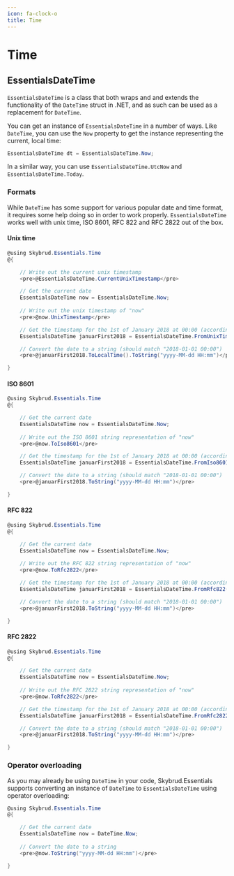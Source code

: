 ```yaml
---
icon: fa-clock-o
title: Time
---
```


# Time

##  EssentialsDateTime

 `EssentialsDateTime` is a class that both wraps and and extends the functionality of the `DateTime` struct in .NET, and as such can be used as a replacement for `DateTime`.

You can get an instance of `EssentialsDateTime` in a number of ways. Like `DateTime`, you can use the `Now` property to get the instance representing the current, local time:

```c#
EssentialsDateTime dt = EssentialsDateTime.Now;
```

In a similar way, you can use `EssentialsDateTime.UtcNow` and `EssentialsDateTime.Today`.

### Formats

While `DateTime` has some support for various popular date and time format, it requires some help doing so in order to work properly. `EssentialsDateTime` works well with unix time, ISO 8601, RFC 822 and RFC 2822 out of the box.

#### Unix time

```c#
@using Skybrud.Essentials.Time
@{

    // Write out the current unix timestamp
    <pre>@EssentialsDateTime.CurrentUnixTimestamp</pre>

    // Get the current date
    EssentialsDateTime now = EssentialsDateTime.Now;
    
    // Write out the unix timestamp of "now"
    <pre>@now.UnixTimestamp</pre>

    // Get the timestamp for the 1st of January 2018 at 00:00 (according to CET)
    EssentialsDateTime januarFirst2018 = EssentialsDateTime.FromUnixTimestamp(1514761200);

    // Convert the date to a string (should match "2018-01-01 00:00")
    <pre>@januarFirst2018.ToLocalTime().ToString("yyyy-MM-dd HH:mm")</pre>

}
```

#### ISO 8601

```c#
@using Skybrud.Essentials.Time
@{

    // Get the current date
    EssentialsDateTime now = EssentialsDateTime.Now;
    
    // Write out the ISO 8601 string representation of "now"
    <pre>@now.ToIso8601</pre>

    // Get the timestamp for the 1st of January 2018 at 00:00 (according to CET)
    EssentialsDateTime januarFirst2018 = EssentialsDateTime.FromIso8601("2018-01-01T00:00:00+01:00");

    // Convert the date to a string (should match "2018-01-01 00:00")
    <pre>@januarFirst2018.ToString("yyyy-MM-dd HH:mm")</pre>

}
```

#### RFC 822

```csharp
@using Skybrud.Essentials.Time
@{

    // Get the current date
    EssentialsDateTime now = EssentialsDateTime.Now;
    
    // Write out the RFC 822 string representation of "now"
    <pre>@now.ToRfc2822</pre>

    // Get the timestamp for the 1st of January 2018 at 00:00 (according to CET)
    EssentialsDateTime januarFirst2018 = EssentialsDateTime.FromRfc822("Mon, 01 Jan 2018 00:00:00 +0100");

    // Convert the date to a string (should match "2018-01-01 00:00")
    <pre>@januarFirst2018.ToString("yyyy-MM-dd HH:mm")</pre>

}
```

#### RFC 2822

```csharp
@using Skybrud.Essentials.Time
@{

    // Get the current date
    EssentialsDateTime now = EssentialsDateTime.Now;
    
    // Write out the RFC 2822 string representation of "now"
    <pre>@now.ToRfc2822</pre>

    // Get the timestamp for the 1st of January 2018 at 00:00 (according to CET)
    EssentialsDateTime januarFirst2018 = EssentialsDateTime.FromRfc2822("Mon, 01 Jan 2018 00:00:00 +0100");

    // Convert the date to a string (should match "2018-01-01 00:00")
    <pre>@januarFirst2018.ToString("yyyy-MM-dd HH:mm")</pre>

}
```
### Operator overloading

As you may already be using `DateTime` in your code, Skybrud.Essentials supports converting an instance of `DateTime` to `EssentialsDateTime` using operator overloading:

```csharp
@using Skybrud.Essentials.Time
@{

    // Get the current date
    EssentialsDateTime now = DateTime.Now;
    
    // Convert the date to a string
    <pre>@now.ToString("yyyy-MM-dd HH:mm")</pre>

}
```
